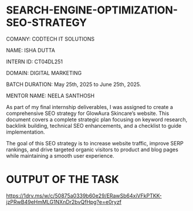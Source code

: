 # SEARCH-ENGINE-OPTIMIZATION-SEO-STRATEGY

COMANY: CODTECH IT SOLUTIONS

NAME: ISHA DUTTA

INTERN ID: CT04DL251

DOMAIN: DIGITAL MARKETING

BATCH DURATION: May 25th, 2025 to June 25th, 2025.

MENTOR NAME: NEELA SANTHOSH

As part of my final internship deliverables, I was assigned to create a comprehensive SEO strategy for GlowAura Skincare’s website. This document covers a complete strategic plan focusing on keyword research, backlink building, technical SEO enhancements, and a checklist to guide implementation.

The goal of this SEO strategy is to increase website traffic, improve SERP rankings, and drive targeted organic visitors to product and blog pages while maintaining a smooth user experience.

# OUTPUT OF THE TASK

https://1drv.ms/w/c/50875a0339b60e29/ERawSb64xiVFkPTKK-jzPRwB49eHmMLG1NXnDr2bvQfHpg?e=e0ryzf

